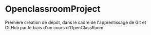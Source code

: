 # OpenclassroomProject
Première création de dépôt, dans le cadre de l'apprentissage de Git et GitHub par le biais d'un cours d'OpenClassRoom 
